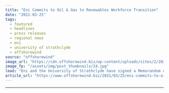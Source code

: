 ```yaml
---
title: "Eni Commits to Oil & Gas to Renewables Workforce Transition"
date: "2021-03-25"
tags: 
  - featured
  - headlines
  - press releases
  - regional news
  - eni
  - university of strathclyde
  - offshorewind
source: "offshorewind"
image_url: "https://cdn.offshorewind.biz/wp-content/uploads/sites/2/2021/03/25140504/Eni-Commits-Oil-Gas-to-Renewables-Workforce-Transition-in-Scotland.jpg"
image_fp: "/assets/img/post_thumbnails/24.jpg"
lead: "Eni and the University of Strathclyde have signed a Memorandum of Understanding (MoU) to"
article_url: "https://www.offshorewind.biz/2021/03/25/eni-commits-to-oil-gas-to-renewables-workforce-transition/"
---
```


---

